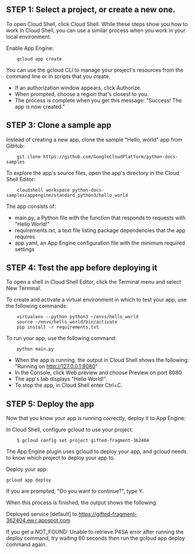 ## STEP 1: Select a project, or create a new one.

To open Cloud Shell, click Cloud Shell. While these steps show you how to work in Cloud Shell, you can use a similar process when you work in your local environment.

Enable App Engine:
```
    gcloud app create
```

You can use the gcloud CLI to manage your project's resources from the command line or in scripts that you create.
- If an authorization window appears, click Authorize.
- When prompted, choose a region that's closest to you.
- The process is complete when you get this message: "Success! The app is now created."

## STEP 3: Clone a sample app

Instead of creating a new app, clone the sample "Hello, world" app from GitHub:
```
    git clone https://github.com/GoogleCloudPlatform/python-docs-samples
```

To explore the app's source files, open the app's directory in the Cloud Shell Editor:
```
    cloudshell workspace python-docs-samples/appengine/standard_python3/hello_world
```

The app consists of:

- main.py, a Python file with the function that responds to requests with "Hello World!"
- requirements.txt, a text file listing package dependencies that the app requires
- app.yaml, an App Engine configuration file with the minimum required settings

## STEP 4: Test the app before deploying it

To open a shell in Cloud Shell Editor, click the Terminal menu and select New Terminal.

To create and activate a virtual environment in which to test your app, use the following commands:
```
    virtualenv --python python3 ~/envs/hello_world
    source ~/envs/hello_world/bin/activate
    pip install -r requirements.txt
```

To run your app, use the following command:
```
    python main.py
```

- When the app is running, the output in Cloud Shell shows the following: "Running on http://127.0.0.1:8080"
- In the Console, click  Web preview and choose Preview on port 8080.
- The app's tab displays "Hello World!".
- To stop the app, in Cloud Shell enter Ctrl+C.

## STEP 5: Deploy the app

Now that you know your app is running correctly, deploy it to App Engine:

In Cloud Shell, configure gcloud to use your project:
```
    $ gcloud config set project gifted-fragment-362404
```

The App Engine plugin uses gcloud to deploy your app, and gcloud needs to know which project to deploy your app to.

Deploy your app:
```
gcloud app deploy
```

If you are prompted, "Do you want to continue?", type Y.

When this process is finished, the output shows the following:

Deployed service [default] to https://gifted-fragment-362404.ew.r.appspot.com

If you get a NOT_FOUND: Unable to retrieve P4SA error after running the deploy command, try waiting 60 seconds then run the gcloud app deploy command again.
